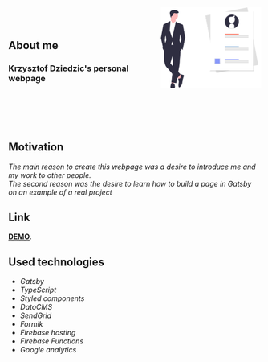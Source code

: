 <img src="https://github.com/Fanki11er/New_about-me/raw/master/src/assets/image/Person.svg" width="200px" align="right">
<br/>
<br/>
<h2> About me </h2>

### Krzysztof Dziedzic's personal webpage

<br/>
<br/>
<br/>

</br>

## Motivation

_The main reason to create this webpage was a desire to introduce me and my work to other people._<br/>
_The second reason was the desire to learn how to build a page in Gatsby on an example of a real project_

## Link

[**DEMO**]().

## Used technologies

- _Gatsby_
- _TypeScript_
- _Styled components_
- _DatoCMS_
- _SendGrid_
- _Formik_
- _Firebase hosting_
- _Firebase Functions_
- _Google analytics_
